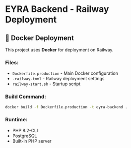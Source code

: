 # EYRA Backend - Railway Deployment

## 🐳 Docker Deployment

This project uses **Docker** for deployment on Railway.

### Files:
- `Dockerfile.production` - Main Docker configuration
- `.railway.toml` - Railway deployment settings
- `railway-start.sh` - Startup script

### Build Command:
```bash
docker build -f Dockerfile.production -t eyra-backend .
```

### Runtime:
- PHP 8.2-CLI
- PostgreSQL
- Built-in PHP server
